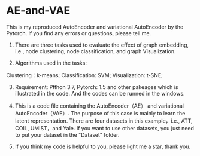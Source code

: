 # AE-and-VAE

This is my reproduced AutoEncoder and variational AutoEncoder by the Pytorch. If you find any errors or questions, please tell me.

1. There are three tasks used to evaluate the effect of graph embedding, i.e., node clustering, node classification, and graph Visualization.

2. Algorithms used in the tasks:

  Clustering：k-means; Classification: SVM; Visualization: t-SNE;

3. Requirement: Ptthon 3.7, Pytorch: 1.5 and other pakeages which is illustrated in the code. And the codes can be runned in the windows.

4. This is a code file containing the AutoEncoder（AE） and variational AutoEncoder（VAE）. 
The purpose of this case is mainly to learn the latent representation. 
There are four datasets in this example，i.e., ATT, COIL, UMIST，and Yale. 
If you want to use other datasets, you just need to put your dataset in the "Dataset" folder. 

5. If you think my code is helpful to you, please light me a star, thank you.
